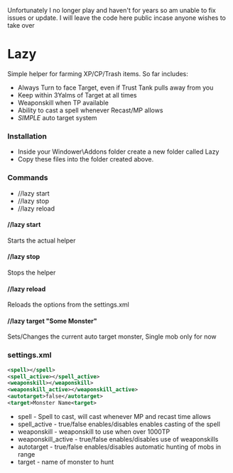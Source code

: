 Unfortunately I no longer play and haven't for years so am unable to fix issues or update. I will leave the code here public incase anyone wishes to take over 

# Lazy

Simple helper for farming XP/CP/Trash items. So far includes:

  - Always Turn to face Target, even if Trust Tank pulls away from you
  - Keep within 3Yalms of Target at all times
  - Weaponskill when TP available
  - Ability to cast a spell whenever Recast/MP allows
  - _SIMPLE_ auto target system

### Installation

* Inside your Windower\Addons folder create a new folder called Lazy
* Copy these files into the folder created above.

### Commands
* //lazy start
* //lazy stop
* //lazy reload

#### //lazy start
Starts the actual helper

#### //lazy stop
Stops the helper

#### //lazy reload
Reloads the options from the settings.xml

#### //lazy target "Some Monster"
Sets/Changes the current auto target monster, Single mob only for now

### settings.xml
```xml
<spell></spell>
<spell_active></spell_active>
<weaponskill></weaponskill>
<weaponskill_active></weaponskill_active>
<autotarget>false</autotarget>
<target>Monster Name<target>
```
* spell - Spell to cast, will cast whenever MP and recast time allows
* spell_active - true/false enables/disables enables casting of the spell
* weaponskill - weaponskill to use when over 1000TP
* weaponskill_active - true/false enables/disables use of weaponskills
* autotarget - true/false enables/disables automatic hunting of mobs in range
* target - name of monster to hunt
